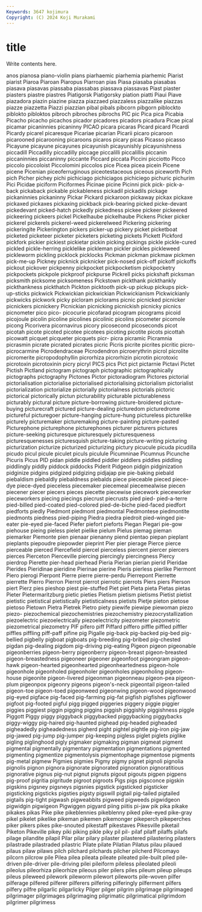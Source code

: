 ```yaml
---
Keywords: 3647 kojimura
Copyright: (C) 2024 Koji Murakami
---
```


# title

Write contents here.



anos pianosa piano-violin pians piarhaemic piarhemia piarhemic Piarist piarist
Piaroa Piaroan Piaropus Piarroan pias Piasa piasaba piasabas piasava piasavas
piassaba piassabas piassava piassavas Piast piaster piasters piastre piastres Piatigorsk
Piatigorsky piation piatti Piaui Piave piazadora piazin piazine piazza piazzaed
piazzaless piazzalike piazzas piazze piazzetta Piazzi piazzian pibal pibals pibcorn
pibgorn piblockto piblokto pibloktos pibroch pibroches pibrochs PIC pic Pica
pica Picabia Picacho picacho picachos picador picadores picadors picadura Picae
pical picamar picaninnies picaninny PICAO picara picaras Picard picard Picardi
Picardy picarel picaresque Picariae picarian Picarii picaro picaroon picarooned picarooning
picaroons picaros picary picas Picasso picasso Picayune picayune picayunes picayunish
picayunishly picayunishness piccadill Piccadilly piccadilly piccage piccalilli piccalillis piccanin piccaninnies
piccaninny piccante Piccard piccata Piccini picciotto Picco piccolo piccoloist Piccolomini
piccolos pice Picea picea picein Picene picene Picenian piceoferruginous piceotestaceous
piceous piceworth Pich pich Picher pichey pichi pichiciago pichiciagos pichiciego
pichuric pichurim Pici Picidae piciform Piciformes Picinae picine Picinni pick
pick- pick-a-back pickaback pickable pickableness pickadil pickadils pickage pickaninnies pickaninny
Pickar Pickard pickaroon pickaway pickax pickaxe pickaxed pickaxes pickaxing pickback
pick-bearing picked picke-devant pickedevant picked-hatch pickedly pickedness pickee pickeer pickeered
pickeering pickeers pickel Pickelhaube pickelhaube Pickens Picker picker pickerel pickerels
pickerel-weed pickerelweed Pickering pickering pickeringite Pickerington pickers picker-up pickery picket
picketboat picketed picketeer picketer picketers picketing pickets Pickett Pickford pickfork
pickier pickiest pickietar pickin picking pickings pickle pickle-cured pickled pickle-herring
picklelike pickleman pickler pickles pickleweed pickleworm pickling picklock picklocks Pickman
pickman pickmaw pickmen pick-me-up Pickney picknick picknicker pick-nosed pick-off pickoff
pickoffs pickout pickover pickpenny pickpocket pickpocketism pickpocketry pickpockets pickpole pickproof
pickpurse Pickrell picks pickshaft picksman picksmith picksome picksomeness Pickstown pickthank
pickthankly pickthankness pickthatch Pickton picktooth pick-up pickup pickups pick-up-sticks pickwick
Pickwickian pickwickian Pickwickianism Pickwickianly pickwicks pickwork picky picloram piclorams picnic
picnicked picnicker picnickers picnickery Picnickian picnicking picnickish picnicky picnics picnometer
pico pico- picocurie picofarad picogram picograms picoid picojoule picolin picoline
picolines picolinic picolins picometer picomole picong Picorivera picornavirus picory picosecond
picoseconds picot picotah picote picoted picotee picotees picoting picotite picots
picottah picowatt picquet picqueter picquets picr- picra picramic Picramnia picrasmin
picrate picrated picrates picric Picris picrite picrites picritic picro- picrocarmine
Picrodendraceae Picrodendron picroerythrin picrol picrolite picromerite picropodophyllin picrorhiza picrorhizin picrotin
picrotoxic picrotoxin picrotoxinin picry picryl PICS pics Pict pict pictarnie
Pictavi Pictet Pictish Pictland pictogram pictograph pictographic pictographically pictographs pictography
Pictones Pictor pictoradiogram Pictores pictorial pictorialisation pictorialise pictorialised pictorialising pictorialism
pictorialist pictorialization pictorialize pictorially pictorialness pictorials pictoric pictorical pictorically pictun
picturability picturable picturableness picturably pictural picture picture-borrowing picture-broidered picture-buying picturecraft
pictured picture-dealing picturedom picturedrome pictureful picturegoer picture-hanging picture-hung pictureless picturelike
picturely picturemaker picturemaking picture-painting picture-pasted Picturephone picturephone picturephones picturer picturers
pictures picture-seeking picturesque picturesquely picturesqueness picturesquenesses picturesquish picture-taking picture-writing picturing
picturization picturize picturized picturizing pictury picucule picuda picudilla picudo picul
picule piculet piculs piculule Picumninae Picumnus Picunche Picuris Picus PID
pidan piddle piddled piddler piddlers piddles piddling piddlingly piddly piddock
piddocks Piderit Pidgeon pidgin pidginization pidginize pidgins pidgized pidgizing pidjajap
pie pie-baking piebald piebaldism piebaldly piebaldness piebalds piece pieceable pieced
piece-dye piece-dyed pieceless piecemaker piecemeal piecemealwise piecen piecener piecer piecers
pieces piecette piecewise piecework pieceworker pieceworkers piecing piecings piecrust piecrusts
pied pied- pied-a-terre pied-billed pied-coated pied-colored pied-de-biche pied-faced piedfort piedforts
piedly Piedmont piedmont piedmontal Piedmontese piedmontite piedmonts piedness pied-piping Piedra
piedra piedroit pied-winged pie-eater pie-eyed pie-faced Piefer piefort pieforts Piegan
Piegari pie-gow piehouse pieing pieless pielet pielike pielum Pielus piemag
pieman piemarker Piemonte pien pienaar pienanny piend pientao piepan pieplant
pieplants piepoudre piepowder pieprint Pier pier pierage Pierce pierce pierceable
pierced Piercefield piercel pierceless piercent piercer piercers pierces Pierceton Pierceville
piercing piercingly piercingness Piercy pierdrop Pierette pier-head pierhead Pieria Pierian
pierian pierid Pieridae Pierides Pieridinae pieridine Pierinae pierine Pieris pierless
pierlike Piermont Piero pierogi Pierpont Pierre pierre pierre-perdu Pierrepont Pierrette
pierrette Pierro Pierron Pierrot pierrot pierrotic pierrots Piers piers Pierson
piert Pierz pies pieshop piest pie-stuffed Piet piet Pieta pieta
Pietas pietas Pieter Pietermaritzburg pietic pieties Pietism pietism pietisms Pietist
pietist pietistic pietistical pietistically pietisticalness pietists Pietje pieton pietose pietoso
Pietown Pietra Pietrek Pietro piety piewife piewipe piewoman piezo piezo-
piezochemical piezochemistries piezochemistry piezocrystallization piezoelectric piezoelectrically piezoelectricity piezometer piezometric piezometrical
piezometry PIF pifero piff Piffard piffero piffle piffled piffler piffles
piffling piff-paff pifine pig Pigalle pig-back pig-backed pig-bed pig-bellied pigbelly
pigboat pigboats pig-breeding pig-bribed pig-chested pigdan pig-dealing pigdom pig-driving pig-eating
Pigeon pigeon pigeonable pigeonberries pigeon-berry pigeonberry pigeon-breast pigeon-breasted pigeon-breastedness pigeoneer
pigeoner pigeonfoot pigeongram pigeon-hawk pigeon-hearted pigeonhearted pigeonheartedness pigeon-hole pigeonhole pigeonholed
pigeonholer pigeonholes pigeonholing pigeon-house pigeonite pigeon-livered pigeonman pigeonneau pigeon-pea pigeon-plum
pigeonpox pigeonry pigeons pigeon's-neck pigeontail pigeon-tailed pigeon-toe pigeon-toed pigeonweed pigeonwing
pigeon-wood pigeonwood pig-eyed pigface pig-faced pig-farming pig-fat pigfish pigfishes pigflower
pigfoot pig-footed pigful pigg pigged piggeries piggery piggie piggier piggies
piggiest piggin pigging piggins piggish piggishly piggishness piggle Piggott Piggy
piggy piggyback piggybacked piggybacking piggybacks piggy-wiggy pig-haired pig-haunted pighead pig-headed
pigheaded pigheadedly pigheadedness pigherd pight pightel pightle pig-iron pig-jaw pig-jawed
pig-jump pig-jumper pig-keeping pigless piglet piglets piglike pigling piglinghood pigly
pigmaker pigmaking pigman pigmeat pigment pigmental pigmentally pigmentary pigmentation pigmentations
pigmented pigmenting pigmentize pigmentolysis pigmentophage pigmentose pigments pig-metal pigmew Pigmies
pigmies Pigmy pigmy pignet pignoli pignolia pignolis pignon pignora pignorate
pignorated pignoration pignoratitious pignorative pignus pig-nut pignut pignuts pigout pigouts
pigpen pigpens pig-proof pigritia pigritude pigroot pigroots Pigs pigs pigsconce
pigskin pigskins pigsney pigsneys pigsnies pigstick pigsticked pigsticker pigsticking pigsticks
pigsties pigsty pigswill pigtail pig-tailed pigtailed pigtails pig-tight pigwash pigweabbits
pigweed pigweeds pigwidgeon pigwidgin pigwigeon Pigwiggen pigyard piing piitis pi-jaw
pik pika pikake pikakes pikas Pike pike pikeblennies pikeblenny piked
pike-eyed pike-gray pikel pikelet pikelike pikeman pikemen pikemonger pikeperch pikeperches
piker pikers pikes pike-snouted pikestaff pikestaves Pikesville piketail Piketon Pikeville
pikey piki piking pikle piky pil pil- pilaf pilaff pilaffs
pilafs pilage pilandite pilapil Pilar pilar pilary pilaster pilastered pilastering
pilasters pilastrade pilastraded pilastric Pilate pilate Pilatian Pilatus pilau pilaued
pilaus pilaw pilaws pilch pilchard pilchards pilcher pilcherd Pilcomayo pilcorn
pilcrow pile Pilea pilea pileata pileate pileated pile-built piled pile-driven
pile-driver pile-driving pilei pileiform pileless pileolated pileoli pileolus pileorhiza pileorhize
pileous piler pilers piles pileum pileup pileups pileus pileweed pilework
pileworm pilewort pileworts pile-woven pilfer pilferage pilfered pilferer pilferers pilfering
pilferingly pilferment pilfers pilfery pilfre pilgarlic pilgarlicky Pilger pilger pilgrim
pilgrimage pilgrimaged pilgrimager pilgrimages pilgrimaging pilgrimatic pilgrimatical pilgrimdom pilgrimer pilgrimess
